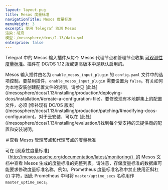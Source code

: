 ```yaml
---
layout: layout.pug
title: Mesos 度量标准
navigationTitle: Mesos 度量标准
menuWeight: 3
excerpt: 使用 Telegraf 监测 Mesos
渲染：胡须
模型：/mesosphere/dcos/1.13/data.yml
enterprise: false
---
```


Telegraf 中的 Mesos 输入插件从每个 Mesos 代理节点和管理节点收集 [可观测性度量标准](http://mesos.apache.org/documentation/latest/monitoring/)。插件在 DC/OS 1.12 版或更高版本中是默认启用的。

Mesos 输入插件由名为 `enable_mesos_input_plugin` 的 `config.yaml` 文件中的选项控制。要禁用插件，`enable_mesos_input_plugin` 需要设置为 `false`。有关如何为本地安装创建配置文件的说明，请参见 [此处] (/mesosphere/dcos/1.13/installing/production/deploying-dcos/installation/#create-a-configuration-file)。要修改现有本地群集上的配置文件，必须 [修补现有 DC/OS 版本] (/mesosphere/dcos/1.13/installing/production/patching/#modifying-dcos-configuration)。对于云安装，可以在 [此处] (/mesosphere/dcos/1.13/installing/evaluation/)找到每个受支持的云提供商的配置和安装说明。

＃查看 Mesos 管理节点和代理节点的度量标准
 
可在 [观察性度量标准] （http://mesos.apache.org/documentation/latest/monitoring/）的 Mesos 文档中查看 Mesos 生成的度量标准的完整列表。请注意，存储度量标准的数据库可能要求修改度量标准名称。例如，Prometheus 度量标准名称中禁止使用正斜杠 (/) 字符，因此 Prometheus 中可将 `master/uptime_secs` 名称用作 `master_uptime_secs`。
